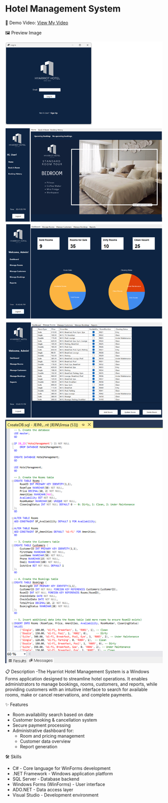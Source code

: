 # Hotel Management System 


🎥 Demo Video: <a href="https://www.youtube.com/watch?v=MNdH53IKr50&ab_channel=jein" target="_blank">View My Video</a>

🖼️ Preview Image

![User Screen](Preview/Image1.png)
![Booking Screen](Preview/Image2.png)
![Admin Dashboard](Preview/Image3.png)

📋 Description
-The Hyarriot Hotel Management System is a Windows Forms application designed to streamline hotel operations. 
 It enables administrators to manage bookings, rooms, customers, and reports, 
 while providing customers with an intuitive interface to search for available rooms, make or cancel reservations, and complete payments.

✨ Features
- Room availability search based on date
- Customer booking & cancellation system
- Secure payment processing
- Administrative dashboard for:
  - Room and pricing management
  - Customer data overview
  - Report generation

🛠️ Skills
- C# - Core language for WinForms development  
- .NET Framework - Windows application platform  
- SQL Server - Database backend  
- Windows Forms (WinForms) - User interface  
- ADO.NET - Data access layer  
- Visual Studio - Development environment


